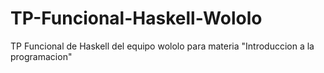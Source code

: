 # TP-Funcional-Haskell-Wololo
TP Funcional de Haskell del equipo wololo para materia "Introduccion a la programacion"

